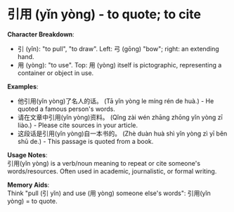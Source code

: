 # **引用 (yǐn yòng) - to quote; to cite**

**Character Breakdown**:  
- 引 (yǐn): "to pull", "to draw". Left: 弓 (gōng) "bow"; right: an extending hand.  
- 用 (yòng): "to use". Top: 用 (yòng) itself is pictographic, representing a container or object in use.

**Examples**:  
- 他引用(yǐn yòng)了名人的话。 (Tā yǐn yòng le míng rén de huà.) - He quoted a famous person's words.  
- 请在文章中引用(yǐn yòng)资料。 (Qǐng zài wén zhāng zhōng yǐn yòng zī liào.) - Please cite sources in your article.  
- 这段话是引用(yǐn yòng)自一本书的。 (Zhè duàn huà shì yǐn yòng zì yī běn shū de.) - This passage is quoted from a book.

**Usage Notes**:  
引用(yǐn yòng) is a verb/noun meaning to repeat or cite someone's words/resources. Often used in academic, journalistic, or formal writing.

**Memory Aids**:  
Think "pull (引 yǐn) and use (用 yòng) someone else's words": 引用(yǐn yòng) = to quote.
